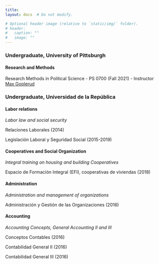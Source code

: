 ```yaml
---
title: 
layout: docs  # Do not modify.

# Optional header image (relative to `static/img/` folder).
# header:
#   caption: ""
#   image: ""
---
```


### Undergraduate, University of Pittsburgh  

#### Research and Methods 

Research Methods in Political Science - PS 0700 (Fall 2021) - Instructor [Max Goplerud](https://mgoplerud.com/)


### Undergraduate, Universidad de la República  


#### Labor relations 
_Labor law and social security_

Relaciones Laborales (2014)

Legislación Laboral y Seguridad Social (2015-2019)  

#### Cooperatives and Social Organization
_Integral training on housing and building Cooperatives_ 

Espacio de Formación Integral (EFI), cooperativas de viviendas (2018)

#### Administration 
_Administration and management of organizations_

Administración y Gestión de las Organizaciones (2016)

#### Accounting 
_Accounting Concepts, General Accounting II and III_

Conceptos Contables (2016)

Contabilidad General II (2016)

Contabilidad General III (2016)
